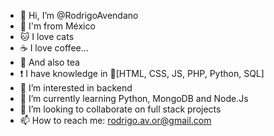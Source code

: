 - 👋 Hi, I’m @RodrigoAvendano
- 🎏 I'm from México
- 🐱 I love cats
- ☕ I love coffee...
- 🍵 And also tea
-  ❗ I have knowledge in 💨[HTML, CSS, JS, PHP, Python, SQL]
- 👀 I’m interested in backend
- 🌱 I’m currently learning Python, MongoDB and Node.Js
- 💞️ I’m looking to collaborate on full stack projects
- 📫 How to reach me: rodrigo.av.or@gmail.com

<!---
RodrigoAvendano/RodrigoAvendano is a ✨ special ✨ repository because its `README.md` (this file) appears on your GitHub profile.
You can click the Preview link to take a look at your changes.
--->
